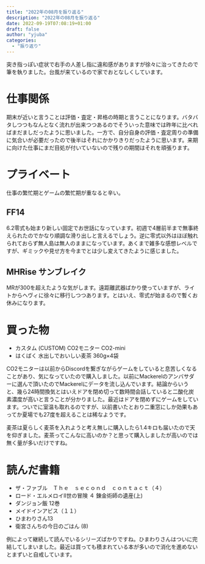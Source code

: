 ```yaml
---
title: "2022年の08月を振り返る"
description: "2022年の08月を振り返る"
date: 2022-09-19T07:08:19+01:00
draft: false
author: "yjuba"
categories:
  - "振り返り"
---
```


突き指っぽい症状で右手の人差し指に違和感がありますが徐々に治ってきたので筆を執りました。台風が来ているので家でおとなしくしています。

# 仕事関係
期末が近いと言うことは評価・査定・昇格の時期と言うことになります。バタバタしつつもなんとなく流れが出来つつあるのでそういった意味では昨年に比べればまだましだったように思いました。一方で、自分自身の評価・査定周りの準備に気合いが必要だったので後半はそれにかかりきりだったように思います。来期に向けた仕事にまだ目処が付いていないので残りの期間はそれを頑張ります。

# プライベート
仕事の繁忙期とゲームの繁忙期が重なると辛い。

## FF14
6.2零式も始まり新しい固定でお世話になっています。初週で4層前半まで無事終えられたのでかなり順調な滑り出しと言えるでしょう。逆に零式以外はほぼ触れられておらず無人島は無人のままになっています。あくまで雑多な感想レベルですが、ギミックや見せ方を今までとは少し変えてきたように感じました。

## MHRise サンブレイク
MRが300を超えたような気がします。遠距離武器ばかり使っていますが、ライトからヘヴィに徐々に移行しつつあります。とはいえ、零式が始まるので暫くお休みになります。

# 買った物
- カスタム (CUSTOM) CO2モニター CO2-mini
- はくばく 水出しでおいしい麦茶 360g×4袋

CO2モニターは以前からDiscordを繋ぎながらゲームをしていると息苦しくなることがあり、気になっていたので購入しました。以前にMackerelのアンバサダーに選んで頂いたのでMackerelにデータを流し込んでいます。結論からいうと、幾ら24時間換気とはいえドアを閉め切って数時間会話していると二酸化炭素濃度が高いと言うことが分かりました。最近はドアを閉めずにゲームをしています。ついでに室温も取れるのですが、以前書いたとおり二重窓にしか効果もあってか夏場でも27度を超えることは稀なようです。

麦茶は夏らしく麦茶を入れようと考え無しに購入したら1.4キロも届いたので天を仰ぎました。麦茶ってこんなに高いのか？と思って購入しましたが高いのでは無く量が多いだけですね。

# 読んだ書籍
- ザ・ファブル　Ｔｈｅ　ｓｅｃｏｎｄ　ｃｏｎｔａｃｔ（４）
- ロード・エルメロイII世の冒険 ４ 錬金術師の遺産(上)
- ダンジョン飯 12巻
- メイドインアビス（１１）
- ひまわりさん13
- 衛宮さんちの今日のごはん (8)

例によって継続して読んでいるシリーズばかりですね。ひまわりさんはついに完結してしまいました。最近は買っても積まれている本が多いので消化を進めないとまずいと自戒しています。
